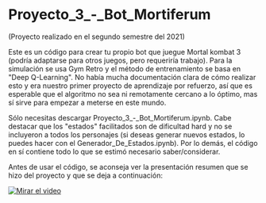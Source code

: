 # Proyecto_3_-_Bot_Mortiferum
(Proyecto realizado en el segundo semestre del 2021)

Este es un código para crear tu propio bot que juegue Mortal kombat 3 (podría adaptarse para otros juegos, pero requeriría trabajo). Para la simulación se usa Gym Retro y el método de entrenamiento se basa en "Deep Q-Learning". No había mucha documentación clara de cómo realizar esto y era nuestro primer proyecto de aprendizaje por refuerzo, así que es esperable que el algoritmo no sea ni remotamente cercano a lo óptimo, mas sí sirve para empezar a meterse en este mundo.

Sólo necesitas descargar Proyecto_3_-_Bot_Mortiferum.ipynb. Cabe destacar que los "estados" facilitados son de dificultad hard y no se incluyeron a todos los personajes (si deseas generar nuevos estados, lo puedes hacer con el Generador_De_Estados.ipynb). Por lo demás, el código en sí contiene todo lo que se estimó necesario saber/considerar.

Antes de usar el código, se aconseja ver la presentación resumen que se hizo del proyecto y que se deja a continuación:

[![Mirar el video](https://i.ytimg.com/vi/W0KdhRiDQ-g/maxresdefault.jpg)](https://youtu.be/W0KdhRiDQ-g)
